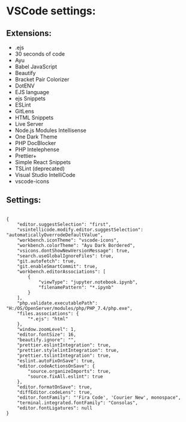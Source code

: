 # VSCode settings:

## Extensions:
- .ejs
- 30 seconds of code
- Ayu
- Babel JavaScript
- Beautify
- Bracket Pair Colorizer
- DotENV
- EJS language
- ejs Snippets
- ESLint
- GitLens
- HTML Snippets
- Live Server
- Node.js Modules Intellisense
- One Dark Theme
- PHP DocBlocker
- PHP Intelephense
- Prettier+
- Simple React Snippets
- TSLint (deprecated)
- Visual Studio IntelliCode
- vscode-icons

## Settings:

```

{
    "editor.suggestSelection": "first",
    "vsintellicode.modify.editor.suggestSelection": "automaticallyOverrodeDefaultValue",
    "workbench.iconTheme": "vscode-icons",
    "workbench.colorTheme": "Ayu Dark Bordered",
    "vsicons.dontShowNewVersionMessage": true,
    "search.useGlobalIgnoreFiles": true,
    "git.autofetch": true,
    "git.enableSmartCommit": true,
    "workbench.editorAssociations": [
        {
            "viewType": "jupyter.notebook.ipynb",
            "filenamePattern": "*.ipynb"
        }
    ],
    "php.validate.executablePath": "H:/OS/OpenServer/modules/php/PHP_7.4/php.exe",
    "files.associations": {
        "*.ejs": "html"
    },
    "window.zoomLevel": 1,
    "editor.fontSize": 16,
    "beautify.ignore": "",
    "prettier.eslintIntegration": true,
    "prettier.stylelintIntegration": true,
    "prettier.tslintIntegration": true,
    "eslint.autoFixOnSave": true,
    "editor.codeActionsOnSave": {
        "source.organizeImports": true,
        "source.fixAll.eslint": true
    },
    "editor.formatOnSave": true,
    "diffEditor.codeLens": true,
    "editor.fontFamily": "'Fira Code', 'Courier New', monospace",
    "terminal.integrated.fontFamily": "Consolas",
    "editor.fontLigatures": null
}

```
